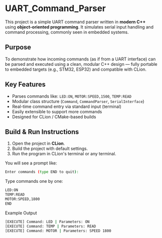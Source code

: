 # UART_Command_Parser

This project is a simple UART command parser written in **modern C++** using **object-oriented programming**. It simulates serial input handling and command processing, commonly seen in embedded systems.

## Purpose

To demonstrate how incoming commands (as if from a UART interface) can be parsed and executed using a clean, modular C++ design — fully portable to embedded targets (e.g., STM32, ESP32) and compatible with CLion.

## Key Features

- Parses commands like: `LED:ON`, `MOTOR:SPEED,1500`, `TEMP:READ`
- Modular class structure (`Command`, `CommandParser`, `SerialInterface`)
- Real-time command entry via standard input (terminal)
- Easily extensible to support more commands
- Designed for CLion / CMake-based builds

## Build & Run Instructions

1. Open the project in **CLion**.
2. Build the project with default settings.
3. Run the program in CLion's terminal or any terminal.

You will see a prompt like:

```bash
Enter commands (type END to quit):
```

Type commands one by one:

```bash
LED:ON
TEMP:READ
MOTOR:SPEED,1800
END
```

Example Output
```bash
[EXECUTE] Command: LED | Parameters: ON 
[EXECUTE] Command: TEMP | Parameters: READ 
[EXECUTE] Command: MOTOR | Parameters: SPEED 1800 
```
